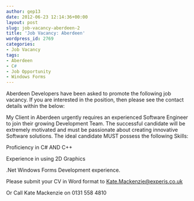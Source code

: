 ```yaml
---
author: gep13
date: 2012-06-23 12:14:36+00:00
layout: post
slug: job-vacancy-aberdeen-2
title: 'Job Vacancy: Aberdeen'
wordpress_id: 2769
categories:
- Job Vacancy
tags:
- Aberdeen
- C#
- Job Opportunity
- Windows Forms
---
```


Aberdeen Developers have been asked to promote the following job vacancy. If you are interested in the position, then please see the contact details within the below:





My Client in Aberdeen urgently requires an experienced Software Engineer to join their growing Development Team. The successful candidate will be extremely motivated and must be passionate about creating innovative Software solutions. The ideal candidate MUST possess the following Skills:



Proficiency in C# AND C++



Experience in using 2D Graphics



.Net Windows Forms Development experience.



Please submit your CV in Word format to [Kate.Mackenzie@experis.co.uk](mailto:Kate.Mackenzie@experis.co.uk)



Or Call Kate Mackenzie on 0131 558 4810


